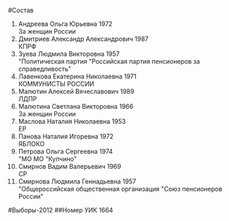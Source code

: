 #Состав
1. Андреева Ольга Юрьевна 1972   
    За женщин России
2. Дмитриев Александр Александрович 1987   
    КПРФ
3. Зуева Людмила Викторовна 1957   
    "Политическая партия "Российская партия пенсионеров за справедливость"
4. Лавенкова Екатерина Николаевна 1971   
    КОММУНИСТЫ РОССИИ
5. Малютин Алексей Вячеславович 1989   
    ЛДПР
6. Малютина Светлана Викторовна 1966   
    За женщин России
7. Маслова Наталия Николаевна 1953   
    ЕР
8. Панова Наталия Игоревна 1972   
    ЯБЛОКО
9. Петрова Ольга Сергеевна 1974   
    "МО МО "Купчино"
10. Смирнов Вадим Валерьевич 1969   
    СР
11. Смирнова Людмила Геннадьевна 1957   
    "Общероссийская общественная организация "Союз пенсионеров России"

#Выборы-2012
##Номер УИК
1664